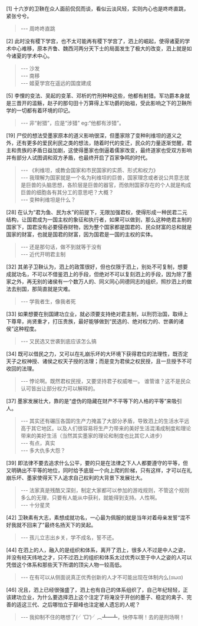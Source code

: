 
[1] 十六岁的卫鞅在众人面前侃侃而谈，看似云淡风轻，实则内心也是咚咚直跳，紧张兮兮。
>--- 周咚咚直跳<br>

[2] 此时没有稷下学宫，也不太可能再有稷下学宫了，泗上的崛起，使得诸夏的学术中心难移，原本齐鲁、魏西河两分天下士的局面发生了极大的改变，泗上就是如今诸夏的学术中心。
>--- 沙发<br>
>--- 南移<br>
>--- 姬夏学宫在遥远的国度建成<br>

[5] 李悝的变法、吴起的变革、邓析的竹刑种种这些，他都有射猎。军功爵本身就是三晋开的滥觞，赵子的那句田十万算得上军功爵的始祖，受此影响之下的卫鞅所学的一切都有着环境的印记。
>--- 非“射猎”，应是“涉猎”
eg:“他都有涉猎”。<br>

[19] 尸佼的想法受墨家原本的道义影响很深，但墨家除了变种利维坦的道义之外，还有更多的爱民利民之类的想法，随着时代的变迁，民众的力量逐渐觉醒，君主和贵族的矛盾日益加剧，这使得墨家也倒逼着儒家改变，最终道家也受双方影响并有部分人试图调和双方矛盾，也最终开启了百家争鸣的时代。
>--- 《利维坦，或教会国家和市民国家的实质、形式和权力》<br>
>--- 我理解为国家就是一个名为利维坦的巨兽，国家理念或者说公共意志就是巨兽的头脑思想，各阶层是巨兽的器官，而依附国家存在的个人就是构成巨兽的细胞各有其分工的意思吧？大概？<br>
>--- 变种利维坦是什么？<br>

[28] 在认为“君为鱼、民为水”的前提下，无限加强君权，使得形成一种民君二元结构，让国君成为一国主权的象征和执行者，如果可以做到，那么这种绝君主制的国家下，国君没有必要侵吞财物，因为整个国家都是国君的、民众财富的总和就是国家的财富，也就是国君的财富，因为国君是一国的主权的实体。
>--- 还是那句话，做不到就等于没有<br>
>--- 近代开明君主制<br>

[32] 其弟子卫鞅认为，泗上的政策很好，但也仅限于泗上，别处不可复制，想要成就功名，不可以不借鉴泗上的手段，但绝对不可以复刻泗上的手段，因为除了墨家之外，再无别的诸侯有一个数万人的、同义同心同德同志的组织，照抄泗上的做法去别国，那简直就是灾难。
>--- 学我者生，像我者死<br>

[33] 如果想要在别国建功立业，就必须要支持绝对君主制，以刑罚治国，取缔上下尊卑，尚贤重才，打压贵族，最好能够做到“民选的、绝对权力的、世袭的诸侯”这种程度。
>--- 又民选又世袭到底应该怎么搞<br>

[34] 既可以借民之力，又可以在礼崩乐坏的大环境下获得君位的法理性，既否定天子之权神授、诸侯之权天子授的法理；而是变为君侯之权民授，且一旦授予不可收回的法理。
>--- 悖论啊。既然君权民授，又要坚持君子权威唯一。
谁管谁？这不是民众认可皆出让部分权力可以解释的。<br>

[37] 墨家发展壮大，靠的是“虚伪的隐藏在财产不平等下的人格的平等”来吸引人。
>--- 其实还有碾压各国的生产力掩盖了大部分矛盾，导致泗上的生活水平远高于其它地区。以及人们很容易将生产力带来的美好生活混淆成制度和理论带来的美好生活（当然其实墨家的理论和制度也比其它人进步）<br>
>--- 有点，真实<br>
>--- 多大仇多大怨？<br>

[39] 即法律不要去追求什么公平，要的只是在法律之下人人都要遵守的平等，但又明确出不平等的地位，同时给予底层一个向上爬的阶梯，只有这样，才可以在礼崩乐坏、墨家使得天下人追求自己权利的大背景下发展壮大。
>--- 法家真是残酷又深刻，制定大家都可以参加的游戏规则，不管这个规则多么的无理，只要有人能从中获利，就能得到支持。人性啊。<br>
>--- 十分星灵<br>

[42] 卫鞅素有大志，素想成就功名，一心最为佩服的就是当年对着母亲发誓“混不好我就不回来了”最终名扬天下的吴起。
>--- 孩儿立志出乡关，学不成名，誓不还。<br>

[44] 在泗上的人，融入的是组织和体系，离开了泗上，很多人不过是中人之姿，并没有经天纬地之才，只不过泗上的组织和体系太过优秀以至于中人之姿的人可以凭借这个体系和那些天下所谓的顶尖人物一较高低。
>--- 在有可以从侧面说真正优秀创新的人才不可能出现在体制内么(ಡωಡ)<br>

[46] 况且，泗上已经很强盛了，泗上也有自己的体系组织了，自己年纪轻轻，正该建功立业，为什么要选择泗上这个注定了将淹没于开创的墨子、稳定的禽子、完善的适这三代、之后哪怕立于巅峰也注定被人遗忘的人呢？
>--- 我抑制不住的瞎想了(╯‵□′)╯︵┻━┻，快停车啊！去的是刑场啊！<br>
